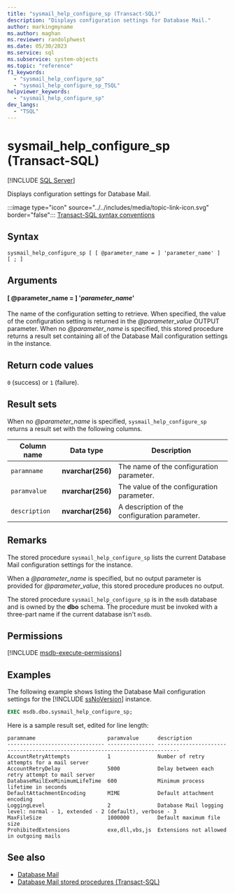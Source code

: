 ```yaml
---
title: "sysmail_help_configure_sp (Transact-SQL)"
description: "Displays configuration settings for Database Mail."
author: markingmyname
ms.author: maghan
ms.reviewer: randolphwest
ms.date: 05/30/2023
ms.service: sql
ms.subservice: system-objects
ms.topic: "reference"
f1_keywords:
  - "sysmail_help_configure_sp"
  - "sysmail_help_configure_sp_TSQL"
helpviewer_keywords:
  - "sysmail_help_configure_sp"
dev_langs:
  - "TSQL"
---
```

# sysmail_help_configure_sp (Transact-SQL)

[!INCLUDE [SQL Server](../../includes/applies-to-version/sqlserver.md)]

Displays configuration settings for Database Mail.

:::image type="icon" source="../../includes/media/topic-link-icon.svg" border="false"::: [Transact-SQL syntax conventions](../../t-sql/language-elements/transact-sql-syntax-conventions-transact-sql.md)

## Syntax

```syntaxsql
sysmail_help_configure_sp [ [ @parameter_name = ] 'parameter_name' ]
[ ; ]
```

## Arguments

#### [ @parameter_name = ] '*parameter_name*'

The name of the configuration setting to retrieve. When specified, the value of the configuration setting is returned in the *@parameter_value* OUTPUT parameter. When no *@parameter_name* is specified, this stored procedure returns a result set containing all of the Database Mail configuration settings in the instance.

## Return code values

`0` (success) or `1` (failure).

## Result sets

When no *@parameter_name* is specified, `sysmail_help_configure_sp` returns a result set with the following columns.

| Column name | Data type | Description |
| --- | --- | --- |
| `paramname` | **nvarchar(256)** | The name of the configuration parameter. |
| `paramvalue` | **nvarchar(256)** | The value of the configuration parameter. |
| `description` | **nvarchar(256)** | A description of the configuration parameter. |

## Remarks

The stored procedure `sysmail_help_configure_sp` lists the current Database Mail configuration settings for the instance.

When a *@parameter_name* is specified, but no output parameter is provided for *@parameter_value*, this stored procedure produces no output.

The stored procedure `sysmail_help_configure_sp` is in the `msdb` database and is owned by the **dbo** schema. The procedure must be invoked with a three-part name if the current database isn't `msdb`.

## Permissions

[!INCLUDE [msdb-execute-permissions](../../includes/msdb-execute-permissions.md)]

## Examples

The following example shows listing the Database Mail configuration settings for the [!INCLUDE [ssNoVersion](../../includes/ssnoversion-md.md)] instance.

```sql
EXEC msdb.dbo.sysmail_help_configure_sp;
```

Here is a sample result set, edited for line length:

```output
paramname                       paramvalue      description
------------------------------- --------------- -----------------------------------------------------------------------------
AccountRetryAttempts            1               Number of retry attempts for a mail server
AccountRetryDelay               5000            Delay between each retry attempt to mail server
DatabaseMailExeMinimumLifeTime  600             Minimum process lifetime in seconds
DefaultAttachmentEncoding       MIME            Default attachment encoding
LoggingLevel                    2               Database Mail logging level: normal - 1, extended - 2 (default), verbose - 3
MaxFileSize                     1000000         Default maximum file size
ProhibitedExtensions            exe,dll,vbs,js  Extensions not allowed in outgoing mails
```

## See also

- [Database Mail](../database-mail/database-mail.md)
- [Database Mail stored procedures (Transact-SQL)](database-mail-stored-procedures-transact-sql.md)
